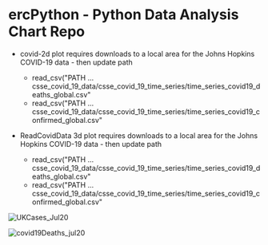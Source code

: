 # ercPython - Python Data Analysis Chart Repo

* covid-2d plot requires downloads to a local area for the Johns Hopkins COVID-19 data - then update path
  * read_csv("PATH ... csse_covid_19_data/csse_covid_19_time_series/time_series_covid19_deaths_global.csv"  
  * read_csv("PATH ... csse_covid_19_data/csse_covid_19_time_series/time_series_covid19_confirmed_global.csv" 

* ReadCovidData 3d plot requires downloads to a local area for the Johns Hopkins COVID-19 data - then update path
  * read_csv("PATH ... csse_covid_19_data/csse_covid_19_time_series/time_series_covid19_deaths_global.csv"  
  * read_csv("PATH ... csse_covid_19_data/csse_covid_19_time_series/time_series_covid19_confirmed_global.csv" 

![UKCases_Jul20](https://user-images.githubusercontent.com/19819315/87074443-c6e22580-c216-11ea-860d-313dc14fffb2.png)

![covid19Deaths_jul20](https://user-images.githubusercontent.com/19819315/87083480-999c7400-c224-11ea-8502-5ba1e89bb6ef.png)
